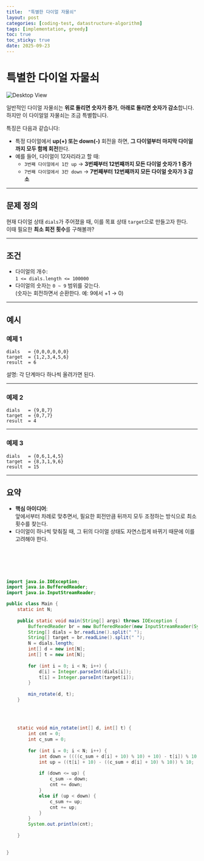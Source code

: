 ```yaml
---
title:  "특별한 다이얼 자물쇠"
layout: post
categories: [coding-test, datastructure-algorithm] 
tags: [implementation, greedy]
toc: true
toc_sticky: true
date: 2025-09-23
---
```




# 특별한 다이얼 자물쇠
![Desktop View](/assets/img/data-alg/greedy/dials_lock.png)

일반적인 다이얼 자물쇠는 **위로 돌리면 숫자가 증가**, **아래로 돌리면
숫자가 감소**합니다.\
하지만 이 다이얼얼 자물쇠는 조금 특별합니다.

특징은 다음과 같습니다:

-   특정 다이얼에서 **up(+) 또는 down(-)** 회전을 하면, **그 다이얼부터
    마지막 다이얼까지 모두 함께 회전**한다.
-   예를 들어, 다이얼이 12자리라고 할 때:
    -   `3번째 다이얼에서 1칸 up` → **3번째부터 12번째까지 모든 다이얼
        숫자가 1 증가**
    -   `7번째 다이얼에서 3칸 down` → **7번째부터 12번째까지 모든 다이얼
        숫자가 3 감소**

------------------------------------------------------------------------

## 문제 정의

현재 다이얼 상태 `dials`가 주어졌을 때, 이를 목표 상태 `target`으로
만들고자 한다.\
이때 필요한 **최소 회전 횟수**를 구해볼까?

------------------------------------------------------------------------

## 조건

-   다이얼의 개수:\
    `1 <= dials.length <= 100000`
-   다이얼의 숫자는 `0 ~ 9` 범위를 갖는다.\
    (숫자는 회전하면서 순환한다. 예: 9에서 +1 → 0)

------------------------------------------------------------------------

## 예시

### 예제 1

    dials   = {0,0,0,0,0,0}
    target  = {1,2,3,4,5,6}
    result  = 6

설명: 각 단계마다 하나씩 올려가면 된다.

------------------------------------------------------------------------

### 예제 2

    dials   = {9,8,7}
    target  = {0,7,7}
    result  = 4

------------------------------------------------------------------------

### 예제 3

    dials   = {0,6,1,4,5}
    target  = {8,3,1,9,6}
    result  = 15

------------------------------------------------------------------------

## 요약

-   **핵심 아이디어**:\
    앞에서부터 차례로 맞추면서, 필요한 회전만큼 뒤까지 모두 조정하는
    방식으로 최소 횟수를 찾는다.
-   다이얼이 하나씩 맞춰질 때, 그 뒤의 다이얼 상태도 자연스럽게 바뀌기
    때문에 이를 고려해야 한다.


<br><br><br><br>


```java
import java.io.IOException;
import java.io.BufferedReader;
import java.io.InputStreamReader;

public class Main {
	static int N;
	
	public static void main(String[] args) throws IOException {
		BufferedReader br = new BufferedReader(new InputStreamReader(System.in));
		String[] dials = br.readLine().split(" ");
		String[] target = br.readLine().split(" ");
		N = dials.length;
		int[] d = new int[N];
		int[] t = new int[N];
		
		for (int i = 0; i < N; i++) {
			d[i] = Integer.parseInt(dials[i]);
			t[i] = Integer.parseInt(target[i]);
		}
		
		min_rotate(d, t);
	}
	
	
	
	
	static void min_rotate(int[] d, int[] t) {
		int cnt = 0;
		int c_sum = 0;
		
		for (int i = 0; i < N; i++) {
			int down = ((((c_sum + d[i] + 10) % 10) + 10) - t[i]) % 10;
			int up = ((t[i] + 10) - ((c_sum + d[i] + 10) % 10)) % 10;
			
			if (down <= up) {
				c_sum -= down;
				cnt += down;
			}
			else if (up < down) {
				c_sum += up;
				cnt += up;
			}
		} 
		System.out.println(cnt);
		
	}
	
	
}
```